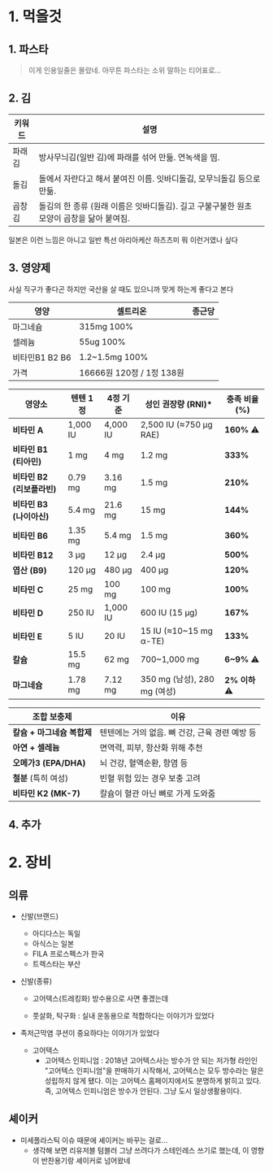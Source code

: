 # 1. 먹을것
## 1. 파스타
>이게 인용일줄은 몰랐네. 아무튼 파스타는 소위 말하는 티어표로...

## 2. 김

| 키워드 | 설명       |
|--------|------------|
| 파래김    | 방사무늬김(일반 김)에 파래를 섞어 만듦. 연녹색을 띰.   |
| 돌김    | 돌에서 자란다고 해서 붙여진 이름. 잇바디돌김, 모무늬돌김 등으로 만듦.  |
| 곱창김 | 돌김의 한 종류 (원래 이름은 잇바디돌김). 길고 구불구불한 원초 모양이 곱창을 닮아 붙여짐. |

일본은 이런 느낌은 아니고 일반 특선 아리아케산 하츠츠미 뭐 이런거였나 싶다


## 3. 영양제
사실 직구가 좋다곤 하지만 국산을 살 때도 있으니까 맞게 하는게 좋다고 본다

| 영양 | 셀트리온 |  종근당  |
|--------|--------|--------|
| 마그네슘    | 315mg 100% | |
| 셀레늄    | 55ug 100% ||
| 비타민B1 B2 B6 | 1.2~1.5mg 100% ||
| 가격 | 16666원 120정 / 1정 138원 ||

| 영양소                | 텐텐 1정    | 4정 기준    | 성인 권장량 (RNI)*            | 충족 비율 (%)    |
| ------------------ | -------- | -------- | ------------------------ | ------------ |
| **비타민 A**          | 1,000 IU | 4,000 IU | 2,500 IU (≈750 µg RAE)   | **160%** ⚠️  |
| **비타민 B1 (티아민)**   | 1 mg     | 4 mg     | 1.2 mg                   | **333%**     |
| **비타민 B2 (리보플라빈)** | 0.79 mg  | 3.16 mg  | 1.5 mg                   | **210%**     |
| **비타민 B3 (나이아신)**  | 5.4 mg   | 21.6 mg  | 15 mg                    | **144%**     |
| **비타민 B6**         | 1.35 mg  | 5.4 mg   | 1.5 mg                   | **360%**     |
| **비타민 B12**        | 3 µg     | 12 µg    | 2.4 µg                   | **500%**     |
| **엽산 (B9)**        | 120 µg   | 480 µg   | 400 µg                   | **120%**     |
| **비타민 C**          | 25 mg    | 100 mg   | 100 mg                   | **100%**     |
| **비타민 D**          | 250 IU   | 1,000 IU | 600 IU (15 µg)           | **167%**     |
| **비타민 E**          | 5 IU     | 20 IU    | 15 IU (≈10~15 mg α-TE)   | **133%**     |
| **칼슘**             | 15.5 mg  | 62 mg    | 700~1,000 mg             | **6~9%** ⚠️  |
| **마그네슘**           | 1.78 mg  | 7.12 mg  | 350 mg (남성), 280 mg (여성) | **2% 이하** ⚠️ |


| 조합 보충제                | 이유                           |
| ------------------ | ---------------------------- |
| **칼슘 + 마그네슘 복합제**  | 텐텐에는 거의 없음. 뼈 건강, 근육 경련 예방 등 |
| **아연 + 셀레늄**       | 면역력, 피부, 항산화 위해 추천           |
| **오메가3 (EPA/DHA)** | 뇌 건강, 혈액순환, 항염 등             |
| **철분** (특히 여성)     | 빈혈 위험 있는 경우 보충 고려            |
| **비타민 K2 (MK-7)**  | 칼슘이 혈관 아닌 뼈로 가게 도와줌          |




## 4. 추가


# 2. 장비

## 의류

- 신발(브랜드)
  - 아디다스는 독일
  - 아식스는 일본
  - FILA 프로스펙스가 한국
  - 트렉스타는 부산
  
- 신발(종류)
  - 고어텍스(트레킹화)
    방수용으로 사면 좋겠는데
    
  - 풋살화, 탁구화 : 
    실내 운동용으로 적합하다는 이야기가 있었다

- 족저근막염
  쿠션이 중요하다는 이야기가 있었다


  - 고어텍스
    - 고어텍스 인피니엄 : 2018년 고어텍스사는 방수가 안 되는 저가형 라인인 "고어텍스 인피니엄"을 판매하기 시작해서, 고어텍스는 모두 방수라는 말은 성립하지 않게 됐다. 이는 고어텍스 홈페이지에서도 분명하게 밝히고 있다. 즉, 고어텍스 인피니엄은 방수가 안된다. 그냥 도시 일상생활용이다.

## 셰이커

- 미세플라스틱 이슈 때문에 셰이커는 바꾸는 걸로...
  - 생각해 보면 리유저블 텀블러 그냥 쓰려다가 스테인레스 쓰기로 했는데, 이 영향이 반찬용기랑 셰이커로 넘어왔네
